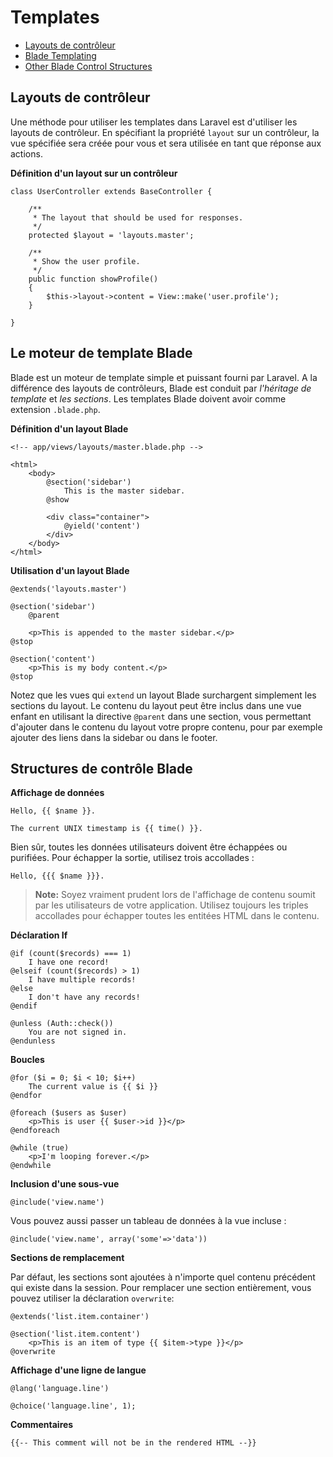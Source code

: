 # Templates

- [Layouts de contrôleur](#controller-layouts)
- [Blade Templating](#blade-templating)
- [Other Blade Control Structures](#other-blade-control-structures)

<a name="controller-layouts"></a>
## Layouts de contrôleur

Une méthode pour utiliser les templates dans Laravel est d'utiliser les layouts de contrôleur. En spécifiant la propriété `layout` sur un contrôleur, la vue spécifiée sera créée pour vous et sera utilisée en tant que réponse aux actions.

**Définition d'un layout sur un contrôleur**

	class UserController extends BaseController {

		/**
		 * The layout that should be used for responses.
		 */
		protected $layout = 'layouts.master';

		/**
		 * Show the user profile.
		 */
		public function showProfile()
		{
			$this->layout->content = View::make('user.profile');
		}

	}

<a name="blade-templating"></a>
## Le moteur de template Blade

Blade est un moteur de template simple et puissant fourni par Laravel. A la différence des layouts de contrôleurs, Blade est conduit par _l'héritage de template_ et _les sections_. Les templates Blade doivent avoir comme extension `.blade.php`.

**Définition d'un layout Blade**

	<!-- app/views/layouts/master.blade.php -->

	<html>
		<body>
			@section('sidebar')
				This is the master sidebar.
			@show

			<div class="container">
				@yield('content')
			</div>
		</body>
	</html>

**Utilisation d'un layout Blade**

	@extends('layouts.master')

	@section('sidebar')
		@parent

		<p>This is appended to the master sidebar.</p>
	@stop

	@section('content')
		<p>This is my body content.</p>
	@stop

Notez que les vues qui `extend` un layout Blade surchargent simplement les sections du layout. Le contenu du layout peut être inclus dans une vue enfant en utilisant la directive `@parent` dans une section, vous permettant d'ajouter dans le contenu du layout votre propre contenu, pour par exemple ajouter des liens dans la sidebar ou dans le footer.

<a name="other-blade-control-structures"></a>
## Structures de contrôle Blade

**Affichage de données**

	Hello, {{ $name }}.

	The current UNIX timestamp is {{ time() }}.

Bien sûr, toutes les données utilisateurs doivent être échappées ou purifiées. Pour échapper la sortie, utilisez trois accollades :

	Hello, {{{ $name }}}.

> **Note:** Soyez vraiment prudent lors de l'affichage de contenu soumit par les utilisateurs de votre application. Utilisez toujours les triples accollades pour échapper toutes les entitées HTML dans le contenu.

**Déclaration If**

    @if (count($records) === 1)
        I have one record!
    @elseif (count($records) > 1)
        I have multiple records!
	@else
		I don't have any records!
	@endif

	@unless (Auth::check())
		You are not signed in.
	@endunless

**Boucles**

	@for ($i = 0; $i < 10; $i++)
		The current value is {{ $i }}
	@endfor

	@foreach ($users as $user)
		<p>This is user {{ $user->id }}</p>
	@endforeach

	@while (true)
		<p>I'm looping forever.</p>
	@endwhile

**Inclusion d'une sous-vue**

	@include('view.name')

Vous pouvez aussi passer un tableau de données à la vue incluse :

    @include('view.name', array('some'=>'data'))

**Sections de remplacement**

Par défaut, les sections sont ajoutées à n'importe quel contenu précédent qui existe dans la session. Pour remplacer une section entièrement, vous pouvez utiliser la déclaration `overwrite`:

    @extends('list.item.container')
  
    @section('list.item.content')
        <p>This is an item of type {{ $item->type }}</p>
    @overwrite

**Affichage d'une ligne de langue**

	@lang('language.line')

	@choice('language.line', 1);

**Commentaires**

	{{-- This comment will not be in the rendered HTML --}}
